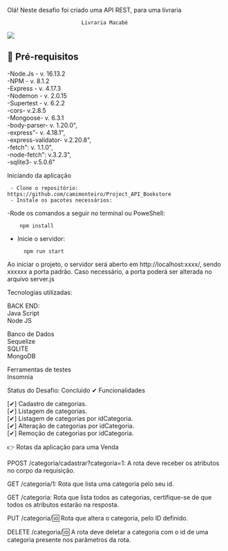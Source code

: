 Olá! Neste desafio foi criado uma API REST, para uma livraria

                            Livraria Macabé



<img src= "https://pbs.twimg.com/media/FR2tF3eXoAEgoBH?format=jpg&name=small">




## 📘 Pré-requisitos

-Node.Js - v. 16.13.2<br>
-NPM - v. 8.1.2<br>
-Express - v. 4.17.3<br>
-Nodemon - v. 2.0.15<br>
-Supertest - v. 6.2.2<br>
-cors- v.2.8.5<br>
-Mongoose- v. 6.3.1<br>
-body-parser- v. 1.20.0",<br>
-express"- v. 4.18.1",<br>
-express-validator- v.2.20.8",<br>
-fetch": v. 1.1.0",<br>
-node-fetch": v.3.2.3",<br>
-sqlite3- v.5.0.6"<br>
 


 Iniciando da aplicação

	
	 - Clone o repositório: https://github.com/camimonteiro/Project_API_Bookstore
	 - Instale os pacotes necessários:

-Rode os comandos a seguir no terminal ou PoweShell:

        npm install

- Inicie o servidor:

        npm run start

Ao iniciar o projeto, o servidor será aberto em http://localhost:xxxx/, sendo xxxxxx a porta padrão. 
Caso necessário, a porta poderá ser alterada no arquivo server.js




Tecnologias utilizadas:

BACK END:<br>
    Java Script<br>
    Node JS<br>

Banco de Dados<br>
    Sequelize<br>
    SQLITE<br>
    MongoDB <br>

Ferramentas de testes<br>
    Insomnia<br>



Status do Desafio: Concluido ✔
Funcionalidades

[✔] Cadastro de categorias.<br>
[✔] Listagem de categorias.<br>
[✔] Listagem de categorias por idCategoria.<br>
[✔] Alteração de categorias por idCategoria.<br>
[✔] Remoção de categorias por idCategoria.<br>

👉 Rotas da aplicação para uma Venda

PPOST /categoria/cadastrar?categoria=1: A rota deve receber os atributos no corpo da requisição.<br>

GET /categoria/1: Rota que lista uma categoria pelo seu id.<br>

GET /categoria: Rota que lista todos as categorias, certifique-se de que todos os atributos estarão na resposta.<br>

PUT /categoria/:id: Rota que altera o categoria, pelo ID definido.<br>

DELETE /categoria/:id: A rota deve deletar a categoria com o id de uma categoria presente nos parâmetros da rota.<br>







